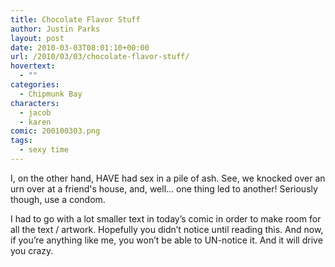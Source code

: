 ```yaml
---
title: Chocolate Flavor Stuff
author: Justin Parks
layout: post
date: 2010-03-03T08:01:10+00:00
url: /2010/03/03/chocolate-flavor-stuff/
hovertext:
  - ""
categories:
  - Chipmunk Bay
characters:
  - jacob
  - karen
comic: 200100303.png 
tags:
  - sexy time
---
```

I, on the other hand, HAVE had sex in a pile of ash. See, we knocked over an urn over at a friend's house, and, well... one thing led to another! Seriously though, use a condom.

I had to go with a lot smaller text in today&#8217;s comic in order to make room for all the text / artwork. Hopefully you didn&#8217;t notice until reading this. And now, if you&#8217;re anything like me, you won&#8217;t be able to UN-notice it. And it will drive you crazy.